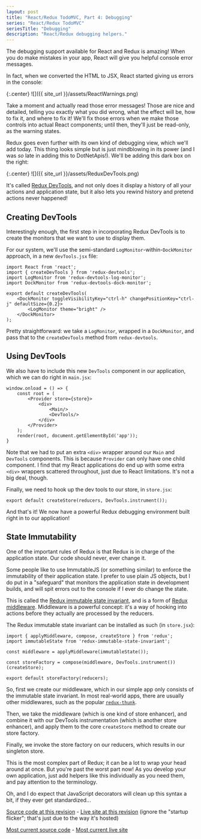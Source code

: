 ```yaml
---
layout: post
title: "React/Redux TodoMVC, Part 4: Debugging"
series: "React/Redux TodoMVC"
seriesTitle: "Debugging"
description: "React/Redux debugging helpers."
---
```


The debugging support available for React and Redux is amazing! When you do make mistakes in your app, React will give you helpful console error messages.

In fact, when we converted the HTML to JSX, React started giving us errors in the console:

{:.center}
![]({{ site_url }}/assets/ReactWarnings.png)

Take a moment and actually read those error messages! Those are nice and detailed, telling you exactly what you did wrong, what the effect will be, how to fix it, and where to fix it! We'll fix those errors when we make those controls into actual React components; until then, they'll just be read-only, as the warning states.

Redux goes even further with its own kind of debugging view, which we'll add today. This thing looks simple but is just mindblowing in its power (and I was *so* late in adding this to DotNetApis!). We'll be adding this dark box on the right:

{:.center}
![]({{ site_url }}/assets/ReduxDevTools.png)

It's called [Redux DevTools](https://github.com/gaearon/redux-devtools), and not only does it display a history of all your actions and application state, but it also lets you rewind history and pretend actions never happened!

## Creating DevTools

Interestingly enough, the first step in incorporating Redux DevTools is to create the monitors that we want to use to display them.

For our system, we'll use the semi-standard `LogMonitor`-within-`DockMonitor` approach, in a new `devTools.jsx` file:

    import React from 'react';
    import { createDevTools } from 'redux-devtools';
    import LogMonitor from 'redux-devtools-log-monitor';
    import DockMonitor from 'redux-devtools-dock-monitor';

    export default createDevTools(
        <DockMonitor toggleVisibilityKey="ctrl-h" changePositionKey="ctrl-j" defaultSize={0.2}>
            <LogMonitor theme="bright" />
        </DockMonitor>
    );

Pretty straightforward: we take a `LogMonitor`, wrapped in a `DockMonitor`, and pass that to the `createDevTools` method from `redux-devtools`.

## Using DevTools

We also have to include this new `DevTools` component in our application, which we can do right in `main.jsx`:

    window.onload = () => {
        const root = (
            <Provider store={store}>
                <div>
                    <Main/>
                    <DevTools/>
                </div>
            </Provider>
        );
        render(root, document.getElementById('app'));
    }

Note that we had to put an extra `<div>` wrapper around our `Main` and `DevTools` components. This is because `Provider` can only have one child component. I find that my React applications do end up with some extra `<div>` wrappers scattered throughout, just due to React limitations. It's not a big deal, though.

Finally, we need to hook up the dev tools to our store, in `store.jsx`:

    export default createStore(reducers, DevTools.instrument());

And that's it! We now have a powerful Redux debugging environment built right in to our application!

## State Immutability

One of the important rules of Redux is that Redux is in charge of the application state. Our code should never, ever change it.

Some people like to use ImmutableJS (or something similar) to enforce the immutability of their application state. I prefer to use plain JS objects, but I do put in a "safeguard" that monitors the application state in development builds, and will spit errors out to the console if I ever do change the state.

This is called the [Redux immutable state invariant](https://github.com/leoasis/redux-immutable-state-invariant), and is a form of [Redux middleware](http://redux.js.org/docs/advanced/Middleware.html). Middleware is a powerful concept: it's a way of hooking into actions before they actually are processed by the reducers.

The Redux immutable state invariant can be installed as such (in `store.jsx`):

    import { applyMiddleware, compose, createStore } from 'redux';
    import immutableState from 'redux-immutable-state-invariant';

    const middleware = applyMiddleware(immutableState());

    const storeFactory = compose(middleware, DevTools.instrument())(createStore);

    export default storeFactory(reducers);

So, first we create our middleware, which in our simple app only consists of the immutable state invariant. In most real-world apps, there are usually other middlewares, such as the popular [`redux-thunk`](https://github.com/gaearon/redux-thunk).

Then, we take the middleware (which is one kind of store enhancer), and combine it with our DevTools instrumentation (which is another store enhancer), and apply them to the core `createStore` method to create our store factory.

Finally, we invoke the store factory on our reducers, which results in our singleton store.

This is the most complex part of Redux; it can be a lot to wrap your head around at once. But you're past the worst part now! As you develop your own application, just add helpers like this individually as you need them, and pay attention to the terminology.

Oh, and I do expect that JavaScript decorators will clean up this syntax a bit, if they ever get standardized...

[Source code at this revision](https://github.com/StephenCleary/todomvc-react-redux/tree/408ecf2c2d5f82b04a284dfaaaa6396f14f0bd42) - [Live site at this revision](http://htmlpreview.github.io/?https://github.com/StephenCleary/todomvc-react-redux/blob/408ecf2c2d5f82b04a284dfaaaa6396f14f0bd42/index.html) (ignore the "startup flicker"; that's just due to the way it's hosted)

[Most current source code](https://github.com/StephenCleary/todomvc-react-redux) - [Most current live site](http://stephencleary.github.io/todomvc-react-redux/)
